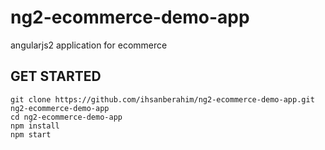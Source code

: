 # ng2-ecommerce-demo-app
angularjs2 application for ecommerce


## GET STARTED
```
git clone https://github.com/ihsanberahim/ng2-ecommerce-demo-app.git ng2-ecommerce-demo-app
cd ng2-ecommerce-demo-app
npm install
npm start
```
